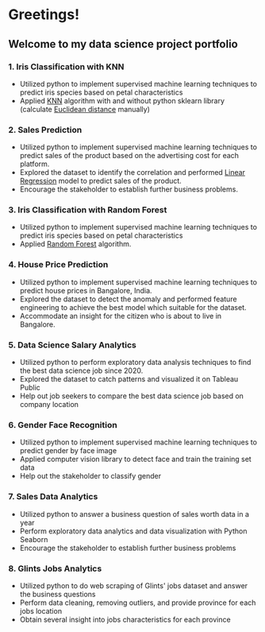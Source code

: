 # Greetings! 
## Welcome to my data science project portfolio

### 1. Iris Classification with KNN
* Utilized python to implement supervised machine learning techniques to predict iris species based on petal characteristics
* Applied [KNN](https://en.wikipedia.org/wiki/K-nearest_neighbors_algorithm) algorithm with and without python sklearn library (calculate [Euclidean distance](https://en.wikipedia.org/wiki/Euclidean_distance) manually)

### 2. Sales Prediction
* Utilized python to implement supervised machine learning techniques to predict sales of the product based on the advertising cost for each platform.
* Explored the dataset to identify the correlation and performed [Linear Regression](https://en.wikipedia.org/wiki/Linear_regression) model to predict sales of the product.
* Encourage the stakeholder to establish further business problems.

### 3. Iris Classification with Random Forest
* Utilized python to implement supervised machine learning techniques to predict iris species based on petal characteristics
* Applied [Random Forest](https://en.wikipedia.org/wiki/Random_forest) algorithm.

### 4. House Price Prediction
* Utilized python to implement supervised machine learning techniques to predict house prices in Bangalore, India.
* Explored the dataset to detect the anomaly and performed feature engineering to achieve the best model which suitable for the dataset.
* Accommodate an insight for the citizen who is about to live in Bangalore.

### 5. Data Science Salary Analytics
* Utilized python to perform exploratory data analysis techniques to find the best data science job since 2020.
* Explored the dataset to catch patterns and visualized it on Tableau Public
* Help out job seekers to compare the best data science job based on company location

### 6. Gender Face Recognition
* Utilized python to implement supervised machine learning techniques to predict gender by face image
* Applied computer vision library to detect face and train the training set data
* Help out the stakeholder to classify gender

### 7. Sales Data Analytics
* Utilized python to answer a business question of sales worth data in a year
* Perform exploratory data analytics and data visualization with Python Seaborn
* Encourage the stakeholder to establish further business problems

### 8. Glints Jobs Analytics
* Utilized python to do web scraping of Glints' jobs dataset and answer the business questions
* Perform data cleaning, removing outliers, and provide province for each jobs location
* Obtain several insight into jobs characteristics for each province
